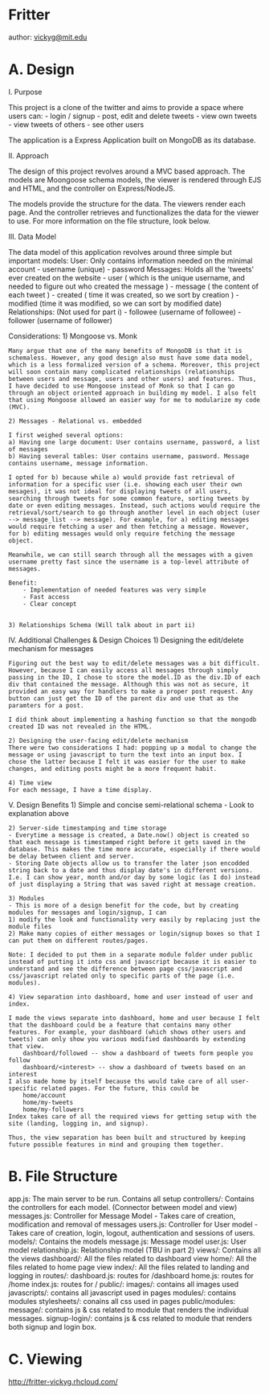 Fritter
=====
author: vickyg@mit.edu

A. Design
=============

I. Purpose

This project is a clone of the twitter and aims to provide a space where users can:
	- login / signup
	- post, edit and delete tweets
	- view own tweets
	- view tweets of others
	- see other users

The application is a Express Application built on MongoDB as its database. 


II. Approach

The design of this project revolves around a MVC based approach. The models are Moongoose schema models, the viewer is rendered through EJS and HTML, and the controller on Express/NodeJS.

The models provide the structure for the data.
The viewers render each page.
And the controller retrieves and functionalizes the data for the viewer to use. 
For more information on the file structure, look below.


III. Data Model

The data model of this application revolves around three simple but important models:
	User: Only contains information needed on the minimal account
		- username (unique)
		- password
	Messages: Holds all the 'tweets' ever created on the website
		- user ( which is the unique username, and needed to figure out who created the message )
		- message ( the content of each tweet )
		- created ( time it was created, so we sort by creation )
		- modified (time it was modified, so we can sort by modified date)
	Relationships: (Not used for part i)
		- followee (username of followee)
		- follower (username of follower)

Considerations:
	1) Mongoose vs. Monk

	Many argue that one of the many benefits of MongoDB is that it is schemaless. However, any good design also must have some data model, which is a less formalized version of a schema. Moreover, this project will soon contain many complicated relationships (relationships between users and message, users and other users) and features. Thus, I have decided to use Mongoose instead of Monk so that I can go through an object oriented approach in building my model. I also felt that using Mongoose allowed an easier way for me to modularize my code (MVC).

	2) Messages - Relational vs. embedded 

	I first weighed several options:
	a) Having one large document: User contains username, password, a list of messages
	b) Having several tables: User contains username, password. Message contains username, message information.

	I opted for b) because while a) would provide fast retrieval of information for a specific user (i.e. showing each user their own mesages), it was not ideal for displaying tweets of all users, searching through tweets for some common feature, sorting tweets by date or even editing messages. Instead, such actions would require the retrieval/sort/search to go through another level in each object (user --> message_list --> message). For example, for a) editing messages would require fetching a user and then fetching a message. However, for b) editing messages would only require fetching the message object.

	Meanwhile, we can still search through all the messages with a given username pretty fast since the username is a top-level attribute of messages.

	Benefit: 
		- Implementation of needed features was very simple
		- Fast access
		- Clear concept


	3) Relationships Schema (Will talk about in part ii)


IV. Additional Challenges & Design Choices
	1) Designing the edit/delete mechanism for messages

	Figuring out the best way to edit/delete messages was a bit difficult. However, because I can easily access all messages through simply passing in the ID, I chose to store the model.ID as the div.ID of each div that contained the message. Although this was not as secure, it provided an easy way for handlers to make a proper post request. Any button can just get the ID of the parent div and use that as the paramters for a post.

	I did think about implementing a hashing function so that the mongodb created ID was not revealed in the HTML.

	2) Designing the user-facing edit/delete mechanism
	There were two considerations I had: popping up a modal to change the message or using javascript to turn the text into an input box. I chose the latter because I felt it was easier for the user to make changes, and editing posts might be a more frequent habit.

	4) Time view
	For each message, I have a time display. 

V. Design Benefits
	1) Simple and concise semi-relational schema 
	- Look to explanation above

	2) Server-side timestamping and time storage
	- Everytime a message is created, a Date.now() object is created so that each message is timestamped right before it gets saved in the database. This makes the time more accurate, especially if there would be delay between client and server.
	- Storing Date objects allow us to transfer the later json encodded string back to a date and thus display date's in different versions. I.e. I can show year, month and/or day by some logic (as I do) instead of just displaying a String that was saved right at message creation.

	3) Modules
	- This is more of a design benefit for the code, but by creating modules for messages and login/signup, I can 
	1) modify the look and functionality very easily by replacing just the module files
	2) Make many copies of either messages or login/signup boxes so that I can put them on different routes/pages.

	Note: I decided to put them in a separate module folder under public instead of putting it into css and javascript because it is easier to understand and see the difference between page css/javascript and css/javascript related only to specific parts of the page (i.e. modules).

	4) View separation into dashboard, home and user instead of user and index.

	I made the views separate into dashboard, home and user because I felt that the dashboard could be a feature that contains many other features. For example, your dashboard (which shows other users and tweets) can only show you various modified dashboards by extending that view.
		dashboard/followed -- show a dashboard of tweets form people you follow
		dashboard/<interest> -- show a dashboard of tweets based on an interest
	I also made home by itself because ths would take care of all user-specific related pages. For the future, this could be
		home/account
		home/my-tweets
		home/my-followers
	Index takes care of all the required views for getting setup with the site (landing, logging in, and signup).

	Thus, the view separation has been built and structured by keeping future possible features in mind and grouping them together.


B. File Structure
=================

app.js: The main server to be run. Contains all setup
controllers/: Contains the controllers for each model.
			  (Connector between model and view)
	messages.js: Controller for Message Model
		- Takes care of creation, modification and removal of messages
	users.js: Controller for User model
		- Takes care of creation, login, logout, authentication and sessions of users.
models/: Contains the models 
	message.js: Message model
	user.js: User model
	relationship.js: Relationship model (TBU in part 2)
views/: Contains all the views
	dashboard/: All the files related to dashboard view
	home/: All the files related to home page view
	index/: All the files related to landing and logging in
routes/:
	dashboard.js: routes for /dashboard
	home.js: routes for /home
	index.js: routes for /
public/:
	images/: contains all images used
	javascripts/: contains all javascript used in pages
	modules/: contains modules
	stylesheets/: conains all css used in pages
public/modules:
	message/: contains js & css related to module that renders
		the individual messages.
	signup-login/: contains js & css related to module that renders
		both signup and login box.

C. Viewing
=============
http://fritter-vickyg.rhcloud.com/